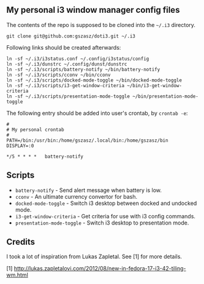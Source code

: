 My personal i3 window manager config files
------------------------------------------

The contents of the repo is supposed to be cloned into the `~/.i3`
directory.


```
git clone git@github.com:gszasz/doti3.git ~/.i3
```

Following links should be created afterwards:

```
ln -sf ~/.i3/i3status.conf ~/.config/i3status/config
ln -sf ~/.i3/dunstrc ~/.config/dunst/dunstrc
ln -sf ~/.i3/scripts/battery-notify ~/bin/battery-notify
ln -sf ~/.i3/scripts/cconv ~/bin/cconv
ln -sf ~/.i3/scripts/docked-mode-toggle ~/bin/docked-mode-toggle
ln -sf ~/.i3/scripts/i3-get-window-criteria ~/bin/i3-get-window-criteria
ln -sf ~/.i3/scripts/presentation-mode-toggle ~/bin/presentation-mode-toggle
```

The following entry should be added into user's crontab, by `crontab -e`:

```
#
# My personal crontab
#
PATH=/bin:/usr/bin:/home/gszasz/.local/bin:/home/gszasz/bin
DISPLAY=:0

*/5 * * * *   battery-notify
```

Scripts
-------
* `battery-notify` - Send alert message when battery is low.
* `cconv` - An ultimate currency convertor for bash.
* `docked-mode-toggle` - Switch i3 desktop between docked and undocked mode.
* `i3-get-window-criteria` - Get criteria for use with i3 config commands.
* `presentation-mode-toggle` - Switch i3 desktop to presentation mode.


Credits
-------

I took a lot of inspiration from Lukas Zapletal. See [1] for more details.

[1] http://lukas.zapletalovi.com/2012/08/new-in-fedora-17-i3-42-tiling-wm.html
